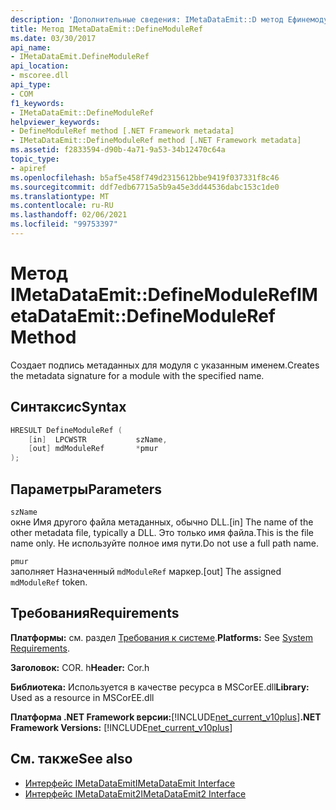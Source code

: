 ```yaml
---
description: 'Дополнительные сведения: IMetaDataEmit::D метод Ефинемодулереф'
title: Метод IMetaDataEmit::DefineModuleRef
ms.date: 03/30/2017
api_name:
- IMetaDataEmit.DefineModuleRef
api_location:
- mscoree.dll
api_type:
- COM
f1_keywords:
- IMetaDataEmit::DefineModuleRef
helpviewer_keywords:
- DefineModuleRef method [.NET Framework metadata]
- IMetaDataEmit::DefineModuleRef method [.NET Framework metadata]
ms.assetid: f2833594-d90b-4a71-9a53-34b12470c64a
topic_type:
- apiref
ms.openlocfilehash: b5af5e458f749d2315612bbe9419f037331f8c46
ms.sourcegitcommit: ddf7edb67715a5b9a45e3dd44536dabc153c1de0
ms.translationtype: MT
ms.contentlocale: ru-RU
ms.lasthandoff: 02/06/2021
ms.locfileid: "99753397"
---
```

# <a name="imetadataemitdefinemoduleref-method"></a><span data-ttu-id="55d79-103">Метод IMetaDataEmit::DefineModuleRef</span><span class="sxs-lookup"><span data-stu-id="55d79-103">IMetaDataEmit::DefineModuleRef Method</span></span>

<span data-ttu-id="55d79-104">Создает подпись метаданных для модуля с указанным именем.</span><span class="sxs-lookup"><span data-stu-id="55d79-104">Creates the metadata signature for a module with the specified name.</span></span>  
  
## <a name="syntax"></a><span data-ttu-id="55d79-105">Синтаксис</span><span class="sxs-lookup"><span data-stu-id="55d79-105">Syntax</span></span>  
  
```cpp  
HRESULT DefineModuleRef (
    [in]  LPCWSTR           szName,
    [out] mdModuleRef       *pmur
);  
```  
  
## <a name="parameters"></a><span data-ttu-id="55d79-106">Параметры</span><span class="sxs-lookup"><span data-stu-id="55d79-106">Parameters</span></span>  

 `szName`  
 <span data-ttu-id="55d79-107">окне Имя другого файла метаданных, обычно DLL.</span><span class="sxs-lookup"><span data-stu-id="55d79-107">[in] The name of the other metadata file, typically a DLL.</span></span> <span data-ttu-id="55d79-108">Это только имя файла.</span><span class="sxs-lookup"><span data-stu-id="55d79-108">This is the file name only.</span></span> <span data-ttu-id="55d79-109">Не используйте полное имя пути.</span><span class="sxs-lookup"><span data-stu-id="55d79-109">Do not use a full path name.</span></span>  
  
 `pmur`  
 <span data-ttu-id="55d79-110">заполняет Назначенный `mdModuleRef` маркер.</span><span class="sxs-lookup"><span data-stu-id="55d79-110">[out] The assigned `mdModuleRef` token.</span></span>  
  
## <a name="requirements"></a><span data-ttu-id="55d79-111">Требования</span><span class="sxs-lookup"><span data-stu-id="55d79-111">Requirements</span></span>  

 <span data-ttu-id="55d79-112">**Платформы:** см. раздел [Требования к системе](../../get-started/system-requirements.md).</span><span class="sxs-lookup"><span data-stu-id="55d79-112">**Platforms:** See [System Requirements](../../get-started/system-requirements.md).</span></span>  
  
 <span data-ttu-id="55d79-113">**Заголовок:** COR. h</span><span class="sxs-lookup"><span data-stu-id="55d79-113">**Header:** Cor.h</span></span>  
  
 <span data-ttu-id="55d79-114">**Библиотека:** Используется в качестве ресурса в MSCorEE.dll</span><span class="sxs-lookup"><span data-stu-id="55d79-114">**Library:** Used as a resource in MSCorEE.dll</span></span>  
  
 <span data-ttu-id="55d79-115">**Платформа .NET Framework версии:**[!INCLUDE[net_current_v10plus](../../../../includes/net-current-v10plus-md.md)]</span><span class="sxs-lookup"><span data-stu-id="55d79-115">**.NET Framework Versions:** [!INCLUDE[net_current_v10plus](../../../../includes/net-current-v10plus-md.md)]</span></span>  
  
## <a name="see-also"></a><span data-ttu-id="55d79-116">См. также</span><span class="sxs-lookup"><span data-stu-id="55d79-116">See also</span></span>

- [<span data-ttu-id="55d79-117">Интерфейс IMetaDataEmit</span><span class="sxs-lookup"><span data-stu-id="55d79-117">IMetaDataEmit Interface</span></span>](imetadataemit-interface.md)
- [<span data-ttu-id="55d79-118">Интерфейс IMetaDataEmit2</span><span class="sxs-lookup"><span data-stu-id="55d79-118">IMetaDataEmit2 Interface</span></span>](imetadataemit2-interface.md)
